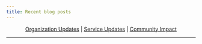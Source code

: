 ```yaml
---
title: Recent blog posts
---
```


<style>
.category-labels, .page-body h1:first-of-type {
  text-align: center;
}
</style>

<div class="category-labels">

[Organization Updates](/categories/organization) | [Service Updates](/categories/service) | [Community Impact](/categories/impact)

</div>

---
